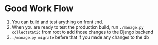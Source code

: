 # Good Work Flow

1. You can build and test anything on front end.
2.  When you are ready to test the production build, run `./manage.py collectstatic` from root to add those changes to the Django backend
   1. `./manage.py migrate` before that if you made any changes to the db